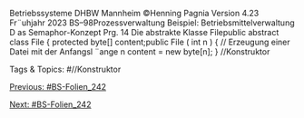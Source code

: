 Betriebssysteme DHBW Mannheim ©Henning Pagnia Version 4.23 Fr¨uhjahr 2023 BS–98Prozessverwaltung Beispiel: Betriebsmittelverwaltung D as Semaphor-Konzept
Prg. 14 Die abstrakte Klasse Filepublic abstract class File {
protected byte[] content;public File ( int n ) { // Erzeugung einer Datei mit der Anfangsl ¨ange n
content = new byte[n];
} //Konstruktor

   Tags & Topics:
   #//Konstruktor

[Previous: #BS-Folien_242](BS-Folien_242.md)

[Next: #BS-Folien_242](BS-Folien_242.md)